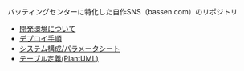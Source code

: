 バッティングセンターに特化した自作SNS（bassen.com）のリポジトリ  

- [開発環境について](./doc/about_development-env.md)
- [デプロイ手順](./doc/about-deploy.md)
- [システム構成/パラメータシート](./doc/parameter-sheet.md)
- [テーブル定義(PlantUML)](./doc/tables.pu)

